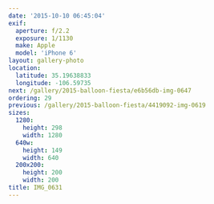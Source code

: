 ```yaml
---
date: '2015-10-10 06:45:04'
exif:
  aperture: f/2.2
  exposure: 1/1130
  make: Apple
  model: 'iPhone 6'
layout: gallery-photo
location:
  latitude: 35.19638833
  longitude: -106.59735
next: /gallery/2015-balloon-fiesta/e6b56db-img-0647
ordering: 29
previous: /gallery/2015-balloon-fiesta/4419092-img-0619
sizes:
  1280:
    height: 298
    width: 1280
  640w:
    height: 149
    width: 640
  200x200:
    height: 200
    width: 200
title: IMG_0631
---
```


